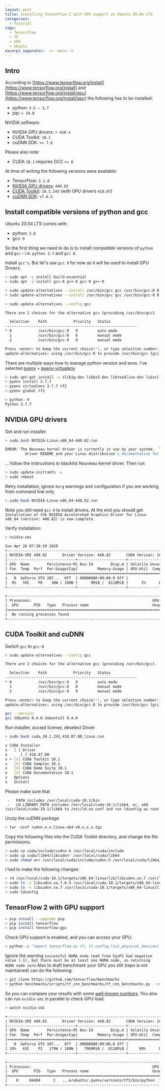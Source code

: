 ```yaml
---
layout: post
title: Installing TensorFlow 2 with GPU support on Ubuntu 20.04 LTS
categories:
  - Tutorial
tags:
  - TensorFlow
  - TF
  - GPU
  - Ubuntu
excerpt_separator:  <!--more-->
---
```

## Intro
According to [https://www.tensorflow.org/install](https://www.tensorflow.org/install)
and [https://www.tensorflow.org/install/gpu](https://www.tensorflow.org/install/gpu)
the following has to be installed:
- python: `3.5 – 3.7`
- pip: `> 19.0`

NVIDIA software:
- NVIDIA GPU drivers: `> 418.x`
- CUDA Toolkit: `10.1`
- cuDNN SDK: `>= 7.6`

Please also note:
- CUDA `10.1` requires GCC `<= 8`

At time of writing the following versions were available:
- TensorFlow: `2.1.0`
- [NVIDIA GPU drivers](https://www.nvidia.com/drivers): `440.82`
- [CUDA Toolkit](https://developer.nvidia.com/cuda-toolkit): `10.1.243` (with GPU drivers `418.87`)
- [cuDNN SDK](https://developer.nvidia.com/cudnn): `v7.6.5`

<!--more-->
## Install compatible versions of python and gcc 
Ubuntu 20.04 LTS comes with:
- python: `3.8`
- gcc: `9`

So the first thing we need to do is to install compatible versions of `python` and `gcc` - i.e. `python 3.7` and `gcc 8`.

Install `gcc's`. But let's use `gcc 9` for now as it will be used to install GPU Drivers.
```bash
> sudo apt -y install build-essential
> sudo apt -y install gcc-8 g++-8 gcc-9 g++-9

> sudo update-alternatives --install /usr/bin/gcc gcc /usr/bin/gcc-8 8 --slave /usr/bin/g++ g++ /usr/bin/g++-8
> sudo update-alternatives --install /usr/bin/gcc gcc /usr/bin/gcc-9 9 --slave /usr/bin/g++ g++ /usr/bin/g++-9

> sudo update-alternatives --config gcc

There are 2 choices for the alternative gcc (providing /usr/bin/gcc).

  Selection    Path            Priority   Status
------------------------------------------------------------
* 0            /usr/bin/gcc-9   9         auto mode
  1            /usr/bin/gcc-8   8         manual mode
  2            /usr/bin/gcc-9   9         manual mode

Press <enter> to keep the current choice[*], or type selection number: 0
update-alternatives: using /usr/bin/gcc-9 to provide /usr/bin/gcc (gcc) in auto mode
```

There are multiple ways how to manage python version and envs. 
I've selected [pyenv](https://github.com/pyenv/pyenv) + [pyenv-virtualenv](https://github.com/pyenv/pyenv-virtualenv) 
 
```bash
> sudo apt-get install -y zlib1g-dev libbz2-dev libreadline-dev libssl-dev libsqlite3-dev libffi-dev
> pyenv install 3.7.7
> pyenv virtualenv 3.7.7 tf2
> pyenv global tf2

> python -V
Python 3.7.7
```   
## NVIDIA GPU drivers
Get and run installer.
```bash
> sudo bash NVIDIA-Linux-x86_64-440.82.run

ERROR: The Nouveau kernel driver is currently in use by your system.  This driver is incompatible with the NVIDIA driver, and must be disabled before proceeding.  Please consult the NVIDIA
         driver README and your Linux distribution's documentation for details on how to correctly disable the Nouveau kernel driver.
```

... follow the instructions to blacklist Nouveau kernel driver. Then run:
```bash
> sudo update-initramfs -u
> sudo reboot
````
Retry installation, ignore `Xorg` warnings and configuration if you are working from command line only.
```bash
> sudo bash NVIDIA-Linux-x86_64-440.82.run
```

Note you still need `gcc-9` to install drivers. At the end you should get
`Installation of the NVIDIA Accelerated Graphics Driver for Linux-x86_64 (version: 440.82) is now complete.`

Verify installation:
```bash
> nvidia-smi

Sun Apr 26 07:38:29 2020
+-----------------------------------------------------------------------------+
| NVIDIA-SMI 440.82       Driver Version: 440.82       CUDA Version: 10.2     |
|-------------------------------+----------------------+----------------------+
| GPU  Name        Persistence-M| Bus-Id        Disp.A | Volatile Uncorr. ECC |
| Fan  Temp  Perf  Pwr:Usage/Cap|         Memory-Usage | GPU-Util  Compute M. |
|===============================+======================+======================|
|   0  GeForce GTX 107...  Off  | 00000000:09:00.0 Off |                  N/A |
|  0%   59C    P0    38W / 180W |      0MiB /  8118MiB |      2%      Default |
+-------------------------------+----------------------+----------------------+

+-----------------------------------------------------------------------------+
| Processes:                                                       GPU Memory |
|  GPU       PID   Type   Process name                             Usage      |
|=============================================================================|
|  No running processes found                                                 |
+-----------------------------------------------------------------------------+
``` 
## CUDA Toolkit and cuDNN
Switch `gcc` to `gcc-8`
```bash
> sudo update-alternatives --config gcc

There are 2 choices for the alternative gcc (providing /usr/bin/gcc).

  Selection    Path            Priority   Status
------------------------------------------------------------
* 0            /usr/bin/gcc-9   9         auto mode
  1            /usr/bin/gcc-8   8         manual mode
  2            /usr/bin/gcc-9   9         manual mode

Press <enter> to keep the current choice[*], or type selection number: 1
update-alternatives: using /usr/bin/gcc-8 to provide /usr/bin/gcc (gcc) in manual mode

gcc --version
gcc (Ubuntu 8.4.0-3ubuntu2) 8.4.0
```

Run installer, accept license, deselect Driver 
```bash
> sudo bash cuda_10.1.243_418.87.00_linux.run

x CUDA Installer                                                               x
x - [ ] Driver                                                                 x
x      [ ] 418.87.00                                                           x
x + [X] CUDA Toolkit 10.1                                                      x
x   [X] CUDA Samples 10.1                                                      x
x   [X] CUDA Demo Suite 10.1                                                   x
x   [X] CUDA Documentation 10.1                                                x
x   Options                                                                    x
x   Install                                                                    x
```

Please make sure that
```
 -   PATH includes /usr/local/cuda-10.1/bin
 -   LD_LIBRARY_PATH includes /usr/local/cuda-10.1/lib64, or, add /usr/local/cuda-10.1/lib64 to /etc/ld.so.conf and run ldconfig as root
```

Unzip the cuDNN package
```bash
> tar -xzvf cudnn-x.x-linux-x64-v8.x.x.x.tgz
```

Copy the following files into the CUDA Toolkit directory, and change the file permissions.
```bash
> sudo cp cuda/include/cudnn.h /usr/local/cuda/include
> sudo cp cuda/lib64/libcudnn* /usr/local/cuda/lib64
> sudo chmod a+r /usr/local/cuda/include/cudnn.h /usr/local/cuda/lib64/libcudnn*
```

I had to make the following changes:
```bash
> rm /usr/local/cuda-10.1/targets/x86_64-linux/lib/libcudnn.so.7 /usr/local/cuda-10.1/targets/x86_64-linux/lib/libcudnn.so
> sudo ln -s libcudnn.so.7.6.5 /usr/local/cuda-10.1/targets/x86_64-linux/lib/libcudnn.so.7
> sudo ln -s libcudnn.so.7 /usr/local/cuda-10.1/targets/x86_64-linux/lib/libcudnn.so
> sudo ldconfig
```
## TensorFlow 2 with GPU support
```bash
> pip install --upgrade pip
> pip install tensorflow
> pip install tensorflow-gpu
```

Check GPU support is enabled, and you can access your GPU:
```bash
> python -c "import tensorflow as tf; tf.config.list_physical_devices('GPU')"
```
Ignore the warning `successful NUMA node read from SysFS had negative value (-1), but there must be at least one NUMA node, so returning NUMA node zero`
Also to draft benchmark your GPU you still (repo is not maintained) can do the following:
```bash
> git clone https://github.com/tensorflow/benchmarks
> python benchmarks/scripts/tf_cnn_benchmarks/tf_cnn_benchmarks.py --num_gpus=1 --model resnet50 --batch_size 64
```

So you can compare your results with some [well-known numbers](https://www.leadergpu.com/tensorflow_resnet50_benchmark). 
You also can run `nvidia-smi` in parallel to check GPU load.
```bash
> watch nvidia-smi

+-----------------------------------------------------------------------------+
| NVIDIA-SMI 440.82       Driver Version: 440.82       CUDA Version: 10.2     |
|-------------------------------+----------------------+----------------------+
| GPU  Name        Persistence-M| Bus-Id        Disp.A | Volatile Uncorr. ECC |
| Fan  Temp  Perf  Pwr:Usage/Cap|         Memory-Usage | GPU-Util  Compute M. |
|===============================+======================+======================|
|   0  GeForce GTX 107...  Off  | 00000000:09:00.0 Off |                  N/A |
| 39%   63C    P2   179W / 180W |   7999MiB /  8118MiB |     99%      Default |
+-------------------------------+----------------------+----------------------+

+-----------------------------------------------------------------------------+
| Processes:                                                       GPU Memory |
|  GPU       PID   Type   Process name                             Usage      |
|=============================================================================|
|    0     84404      C   ...e/ubuntu/.pyenv/versions/tf2/bin/python  7989MiB |
+-----------------------------------------------------------------------------
```
